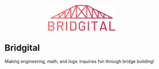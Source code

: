 <style>
    .logo {
        margin: 0 auto;
        display: block;
    }
</style>
<img src="bridgital-logo.svg" alt="Bridgital logo: A bridge drawing with Bridgital underneath" width="220" class="logo"/>

# Bridgital

Making engineering, math, and logic inquiries fun through bridge building!
